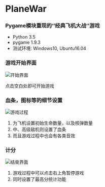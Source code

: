 # PlaneWar
### Pygame模块重现的‘’经典飞机大战‘’游戏

- Python 3.5
- pygame 1.9.3
- 测试环境: Windows10, Ubuntu16.04


### 游戏开始界面
![开始界面](http://p79r368jm.bkt.clouddn.com/game/PlaneIndex.png)

点击空白处即可开始游戏


### 血条，图标等的细节设置
![游戏过程](http://p79r368jm.bkt.clouddn.com/game/PlaneGame.png)

1. 为飞机设置初始生命数量，以及核弹数量<br>
2. 中、高级敌机则设置了血条<br>
3. 而且游戏过程中也会有各类音效


### 计分
![结束界面](http://p79r368jm.bkt.clouddn.com/game/GameOver.png)

1. 游戏过程中可以点击右上角暂停游戏<br>
3. 同时设置了最高分统计功能
